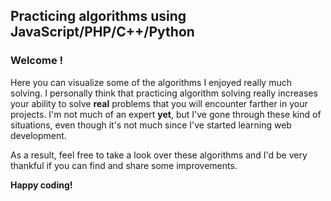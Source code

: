 
Practicing algorithms using JavaScript/PHP/C++/Python
 ---
 
### Welcome !

 Here you can visualize some of the algorithms I enjoyed really much solving. I personally think that practicing algorithm solving really increases your ability to solve **real** problems that you will encounter farther in your projects. I'm not much of an expert __yet__, but I've gone through these kind of situations, even though it's not much since I've started learning web development.
 
 As a result, feel free to take  a look over these algorithms and I'd be very thankful if you can find and share some improvements.
 
 **Happy coding!**
